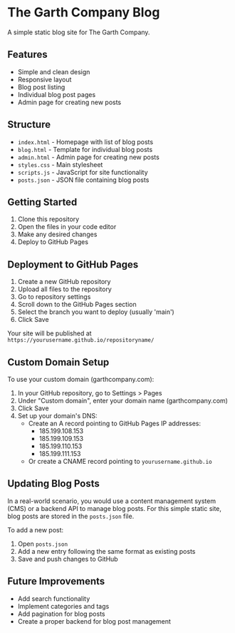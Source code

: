 # The Garth Company Blog

A simple static blog site for The Garth Company.

## Features

- Simple and clean design
- Responsive layout
- Blog post listing
- Individual blog post pages
- Admin page for creating new posts

## Structure

- `index.html` - Homepage with list of blog posts
- `blog.html` - Template for individual blog posts
- `admin.html` - Admin page for creating new posts
- `styles.css` - Main stylesheet
- `scripts.js` - JavaScript for site functionality
- `posts.json` - JSON file containing blog posts

## Getting Started

1. Clone this repository
2. Open the files in your code editor
3. Make any desired changes
4. Deploy to GitHub Pages

## Deployment to GitHub Pages

1. Create a new GitHub repository
2. Upload all files to the repository
3. Go to repository settings
4. Scroll down to the GitHub Pages section
5. Select the branch you want to deploy (usually 'main')
6. Click Save

Your site will be published at `https://yourusername.github.io/repositoryname/`

## Custom Domain Setup

To use your custom domain (garthcompany.com):

1. In your GitHub repository, go to Settings > Pages
2. Under "Custom domain", enter your domain name (garthcompany.com)
3. Click Save
4. Set up your domain's DNS:
   - Create an A record pointing to GitHub Pages IP addresses:
     - 185.199.108.153
     - 185.199.109.153
     - 185.199.110.153
     - 185.199.111.153
   - Or create a CNAME record pointing to `yourusername.github.io`

## Updating Blog Posts

In a real-world scenario, you would use a content management system (CMS) or a backend API to manage blog posts. For this simple static site, blog posts are stored in the `posts.json` file.

To add a new post:
1. Open `posts.json`
2. Add a new entry following the same format as existing posts
3. Save and push changes to GitHub

## Future Improvements

- Add search functionality
- Implement categories and tags
- Add pagination for blog posts
- Create a proper backend for blog post management